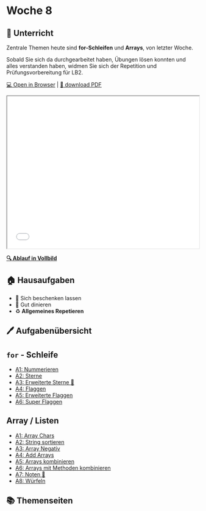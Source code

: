 # Woche 8

<div className="grid"><div>

## :school: Unterricht

Zentrale Themen heute sind **for-Schleifen** und **Arrays**, von letzter Woche.

Sobald Sie sich da durchgearbeitet haben, Übungen lösen konnten und alles
verstanden haben, widmen Sie sich der Repetition und Prüfungsvorbereitung für
LB2.

[:computer: Open in Browser](pathname:///slides/woche-08) |
[:floppy_disk: download PDF](pathname:///slides/woche-08.pdf)

<iframe src="/bbzbl-modul-319/slides/woche-08" width="100%" height="400px"></iframe>

**[:mag: Ablauf in Vollbild](pathname:///woche-08)**

</div><div>

## :house: Hausaufgaben

- :christmas_tree: Sich beschenken lassen
- :turkey: Gut dinieren
- :recycle: **Allgemeines Repetieren**

</div></div>

## :pen: Aufgabenübersicht

<div className="grid"><div>

## `for` - Schleife

- [A1: Nummerieren](/docs/woche07/5a-while/for-aufgaben.md#a1-nummerieren)
- [A2: Sterne](/docs/woche07/5a-while/for-aufgaben.md#a2-sterne)
- [A3: Erweiterte Sterne :star2:](/docs/woche07/5a-while/for-aufgaben.md#a3-erweiterte-sterne-star2)
- [A4: Flaggen](/docs/woche07/5a-while/for-aufgaben.md#a4-flaggen)
- [A5: Erweiterte Flaggen](/docs/woche07/5a-while/for-aufgaben.md#a5-erweiterte-flaggen)
- [A6: Super Flaggen](/docs/woche07/5a-while/for-aufgaben.md#a6-super-flaggen)

</div><div>

## Array / Listen

- [A1: Array Chars](/docs/woche07/7a-for-arrays/array-aufgaben.md#a1-array-chars)
- [A2: String sortieren](/docs/woche07/7a-for-arrays/array-aufgaben.md#a2-string-sortieren)
- [A3: Array Negativ](/docs/woche07/7a-for-arrays/array-aufgaben.md#a3-array-negativ)
- [A4: Add Arrays](/docs/woche07/7a-for-arrays/array-aufgaben.md#a4-add-arrays)
- [A5: Arrays kombinieren](/docs/woche07/7a-for-arrays/array-aufgaben.md#a5-combine-arrays)
- [A6: Arrays mit Methoden kombinieren](/docs/woche07/7a-for-arrays/array-aufgaben.md#a6-combine-arrays-with-methods)
- [A7: Noten :star2:](/docs/woche07/7a-for-arrays/array-aufgaben.md#a7-noten-star2)
- [A8: Würfeln](/docs/woche07/7a-for-arrays/array-aufgaben.md#a8-dice)

</div></div>

## :books: Themenseiten

<DocCardList />
